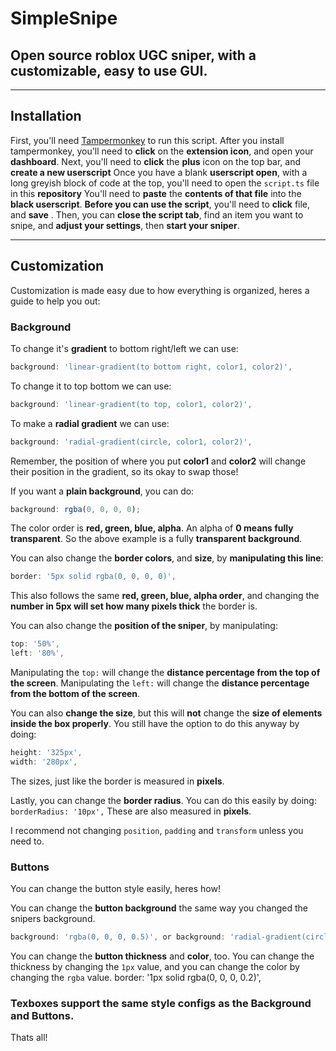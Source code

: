 # SimpleSnipe
## Open source roblox UGC sniper, with a customizable, easy to use GUI.

---

## Installation
First, you'll need [Tampermonkey](https://www.tampermonkey.net/) to run this script.
After you install tampermonkey, you'll need to **click** on the **extension icon**, and open your **dashboard**.
Next, you'll need to **click** the **plus** icon on the top bar, and **create a new userscript**
Once you have a blank **userscript open**, with a long greyish block of code at the top, you'll need to open the `script.ts` file in this **repository**
You'll need to **paste** the **contents of that file** into the **black userscript**.
**Before you can use the script**, you'll need to **click** file, and **save** . Then, you can **close the script tab**, find an item you want to snipe, and **adjust your settings**, then **start your sniper**.

---

## Customization
Customization is made easy due to how everything is organized, heres a guide to help you out:

### Background

To change it's **gradient** to bottom right/left we can use:
```ts
background: 'linear-gradient(to bottom right, color1, color2)',
```
To change it to top bottom we can use:
```ts
background: 'linear-gradient(to top, color1, color2)',
```

To make a **radial gradient** we can use:

```ts
background: 'radial-gradient(circle, color1, color2)',
```

Remember, the position of where you put **color1** and **color2** will change their position in the gradient, so its okay to swap those!

If you want a **plain background**, you can do:
```ts
background: rgba(0, 0, 0, 0);
```
The color order is **red, green, blue, alpha**. An alpha of **0 means fully transparent**. So the above example is a fully **transparent background**.

You can also change the **border colors**, and **size**, by **manipulating this line**:
```ts
border: '5px solid rgba(0, 0, 0, 0)',
```
This also follows the same **red, green, blue, alpha order**, and changing the **number in 5px will set how many pixels thick** the border is.

You can also change the **position of the sniper**, by manipulating:
```ts
top: '50%',
left: '80%',
```
Manipulating the `top:` will change the **distance percentage from the top of the screen**.
Manipulating the `left:` will change the **distance percentage from the bottom of the screen**.

You can also **change the size**, but this will **not** change the **size of elements inside the box properly**. You still have the option to do this anyway by doing:
```ts
height: '325px',
width: '280px',
```
The sizes, just like the border is measured in **pixels**.

Lastly, you can change the **border radius**. You can do this easily by doing:
`borderRadius: '10px',`
These are also measured in **pixels**.

I recommend not changing `position`, `padding` and `transform` unless you need to.

### Buttons

You can change the button style easily, heres how!

You can change the **button background** the same way you changed the snipers background.
```ts
background: 'rgba(0, 0, 0, 0.5)', or background: 'radial-gradient(circle, color1, color2)', or background: 'linear-gradient(to bottom right, color1, color2)',
```

You can change the **button thickness** and **color**, too. You can change the thickness by changing the `1px` value, and you can change the color by changing the `rgba` value.
border: '1px solid rgba(0, 0, 0, 0.2)',

### Texboxes support the same style configs as the Background and Buttons.

Thats all!
